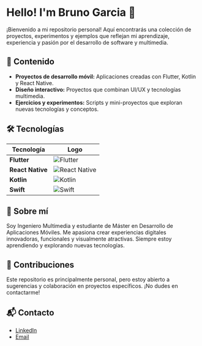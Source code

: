 # Hello! I'm Bruno Garcia 👋

¡Bienvenido a mi repositorio personal! Aquí encontrarás una colección de proyectos, experimentos y ejemplos que reflejan mi aprendizaje, experiencia y pasión por el desarrollo de software y multimedia. 

## 📂 Contenido

- **Proyectos de desarrollo móvil:** Aplicaciones creadas con Flutter, Kotlin y React Native.
- **Diseño interactivo:** Proyectos que combinan UI/UX y tecnologías multimedia.
- **Ejercicios y experimentos:** Scripts y mini-proyectos que exploran nuevas tecnologías y conceptos.

## 🛠️ Tecnologías

| Tecnología        | Logo                                |
|-------------------|-------------------------------------|
| **Flutter**       | ![Flutter](https://img.shields.io/badge/-Flutter-02569B?logo=flutter&logoColor=white&style=for-the-badge) |
| **React Native**  | ![React Native](https://img.shields.io/badge/-React%20Native-61DAFB?logo=react&logoColor=white&style=for-the-badge) |
| **Kotlin**        | ![Kotlin](https://img.shields.io/badge/-Kotlin-7F52FF?logo=kotlin&logoColor=white&style=for-the-badge) |
| **Swift**         | ![Swift](https://img.shields.io/badge/-Swift-FA7343?logo=swift&logoColor=white&style=for-the-badge) |

## 🌱 Sobre mí

Soy Ingeniero Multimedia y estudiante de Máster en Desarrollo de Aplicaciones Móviles. Me apasiona crear experiencias digitales innovadoras, funcionales y visualmente atractivas. Siempre estoy aprendiendo y explorando nuevas tecnologías.

## 🤝 Contribuciones

Este repositorio es principalmente personal, pero estoy abierto a sugerencias y colaboración en proyectos específicos. ¡No dudes en contactarme!

## 📬 Contacto

- [LinkedIn](https://linkedin.com/in/tu-perfil)
- [Email](mailto:tu-correo@example.com)

